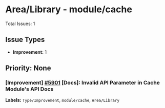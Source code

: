 # Area/Library - module/cache

Total Issues: 1

## Issue Types

- **Improvement:** 1

## Priority: None

### [Improvement] [#5901](https://github.com/ballerina-platform/ballerina-library/issues/5901) [Docs]: Invalid API Parameter in Cache Module's API Docs
**Labels:** `Type/Improvement`, `module/cache`, `Area/Library`

